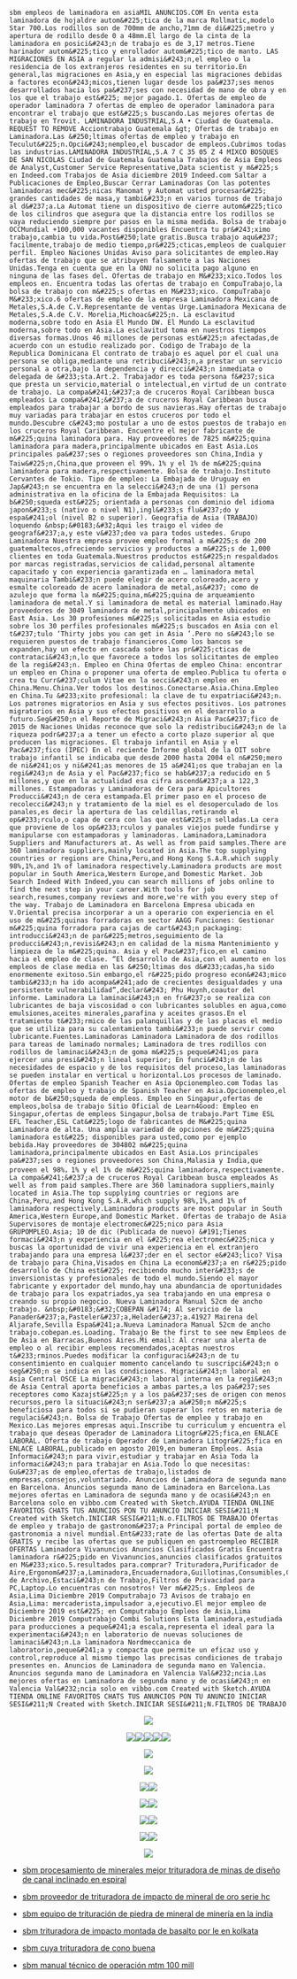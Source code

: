 
```
sbm empleos de laminadora en asiaMIL ANUNCIOS.COM En venta esta laminadora de hojaldre autom&#225;tica de la marca Rollmatic,modelo Star 700.Los rodillos son de 700mm de ancho,71mm de di&#225;metro y apertura de rodillo desde 0 a 48mm.El largo de la cinta de la laminadora en posici&#243;n de trabajo es de 3,17 metros.Tiene harinador autom&#225;tico y enrollador autom&#225;tico de manto. LAS MIGRACIONES EN ASIA a regular la admisi&#243;n,el empleo o la residencia de los extranjeros residentes en su territorio.En general,las migraciones en Asia,y en especial las migraciones debidas a factores econ&#243;micos,tienen lugar desde los pa&#237;ses menos desarrollados hacia los pa&#237;ses con necesidad de mano de obra y en los que el trabajo est&#225; mejor pagado.1. Ofertas de empleo de operador laminadora 7 ofertas de empleo de operador laminadora para encontrar el trabajo que est&#225;s buscando.Las mejores ofertas de trabajo en Trovit. LAMINADORA INDUSTRIAL,S.A • Ciudad de Guatemala. REQUEST TO REMOVE Acciontrabajo Guatemala &gt; Ofertas de trabajo en Laminadora.Las &#250;ltimas ofertas de empleo y trabajo en Teculut&#225;n.Opci&#243;nempleo,el buscador de empleos.Cubrimos todas las industrias.LAMINADORA INDUSTRIAL,S.A 7 C 35 05 Z 4 MIXCO BOSQUES DE SAN NICOLAS Ciudad de Guatemala Guatemala Trabajos de Asia Empleos de Analyst,Customer Service Representative,Data scientist y m&#225;s en Indeed.com Trabajos de Asia diciembre 2019 Indeed.com Saltar a Publicaciones de Empleo,Buscar Cerrar Laminadoras Con las potentes laminadoras mec&#225;nicas Manomat y Automat usted procesar&#225; grandes cantidades de masa,y tambi&#233;n en varios turnos de trabajo al d&#237;a.La Automat tiene un dispositivo de cierre autom&#225;tico de los cilindros que asegura que la distancia entre los rodillos se vaya reduciendo siempre por pasos en la misma medida. Bolsa de trabajo OCCMundial +100,000 vacantes disponibles Encuentra tu pr&#243;ximo trabajo,cambia tu vida.Post&#250;late gratis.Busca trabajo aqu&#237; facilmente,trabajo de medio tiempo,pr&#225;cticas,empleos de cualquier perfil. Empleo Naciones Unidas Aviso para solicitantes de empleo.Hay ofertas de trabajo que se atribuyen falsamente a las Naciones Unidas.Tenga en cuenta que en la ONU no solicita pago alguno en ninguna de las fases del. Ofertas de trabajo en M&#233;xico.Todos los empleos en. Encuentra todas las ofertas de trabajo en CompuTrabajo,la bolsa de trabajo con m&#225;s ofertas en M&#233;xico. CompuTrabajo M&#233;xico.6 ofertas de empleo de la empresa Laminadora Mexicana de Metales,S.A.de C.V.Representante de ventas Urge.Laminadora Mexicana de Metales,S.A.de C.V. Morelia,Michoac&#225;n. La esclavitud moderna,sobre todo en Asia El Mundo DW. El Mundo La esclavitud moderna,sobre todo en Asia.La esclavitud toma en nuestros tiempos diversas formas.Unos 46 millones de personas est&#225;n afectadas,de acuerdo con un estudio realizado por. Codigo de Trabajo de la Republica Dominicana El contrato de trabajo es aquel por el cual una persona se obliga,mediante una retribuci&#243;n,a prestar un servicio personal a otra,bajo la dependencia y direcci&#243;n inmediata o delegada de &#233;sta.Art.2. Trabajador es toda persona f&#237;sica que presta un servicio,material o intelectual,en virtud de un contrato de trabajo. La compa&#241;&#237;a de cruceros Royal Caribbean busca empleados La compa&#241;&#237;a de cruceros Royal Caribbean busca empleados para trabajar a bordo de sus navieras.Hay ofertas de trabajo muy variadas para trabajar en estos cruceros por todo el mundo.Descubre c&#243;mo postular a uno de estos puestos de trabajo en los cruceros Royal Caribbean. Encuentre el mejor fabricante de m&#225;quina laminadora para. Hay proveedores de 7825 m&#225;quina laminadora para madera,principalmente ubicados en East Asia.Los principales pa&#237;ses o regiones proveedores son China,India y Taiw&#225;n,China,que proveen el 99%，1% y el 1% de m&#225;quina laminadora para madera,respectivamente. Bolsa de trabajo.Instituto Cervantes de Tokio. Tipo de empleo: La Embajada de Uruguay en Jap&#243;n se encuentra en la selecci&#243;n de una (1) persona administrativa en la oficina de la Embajada Requisitos: La b&#250;squeda est&#225; orientada a personas con dominio del idioma japon&#233;s (nativo o nivel N1),ingl&#233;s flu&#237;do y espa&#241;ol (nivel B2 o superior). Geografia de Asia (TRABAJO) loquendo &nbsp;&#0183;&#32;Aqui les traigo el video de geograf&#237;a,y este v&#237;deo va para todos ustedes. Grupo Laminadora Nuestra empresa provee empleo formal a m&#225;s de 200 guatemaltecos,ofreciendo servicios y productos a m&#225;s de 1,000 clientes en toda Guatemala.Nuestros productos est&#225;n respaldados por marcas registradas,servicios de calidad,personal altamente capacitado y con experiencia garantizada en … laminadora metal maquinaria Tambi&#233;n puede elegir de acero coloreado,acero y esmalte coloreado de acero laminadora de metal,as&#237; como de azulejo que forma la m&#225;quina,m&#225;quina de arqueamiento laminadora de metal.Y si laminadora de metal es material laminado.Hay proveedores de 3049 laminadora de metal,principalmente ubicados en East Asia. Los 30 profesiones m&#225;s solicitadas en Asia estudio sobre los 30 perfiles profesionales m&#225;s buscados en Asia con el t&#237;tulo ‘Thirty jobs you can get in Asia ’.Pero no s&#243;lo se requieren puestos de trabajo financieros.Como los bancos se expanden,hay un efecto en cascada sobre las pr&#225;cticas de contrataci&#243;n,lo que favorece a todos los solicitantes de empleo de la regi&#243;n. Empleo en China Ofertas de empleo China: encontrar un empleo en China o proponer una oferta de empleo.Publica tu oferta o crea tu Curr&#237;culum Vitae en la secci&#243;n empleo en China.Menu.China.Ver todos los destinos.Conectarse.Asia.China.Empleo en China.Tu &#233;xito profesional: la clave de tu expatriaci&#243;n. Los patrones migratorios en Asia y sus efectos positivos. Los patrones migratorios en Asia y sus efectos positivos en el desarrollo a futuro.Seg&#250;n el Reporte de Migraci&#243;n Asia Pac&#237;fico de 2015 de Naciones Unidas reconoce que solo la redistribuci&#243;n de la riqueza podr&#237;a a tener un efecto a corto plazo superior al que producen las migraciones. El trabajo infantil en Asia y el Pac&#237;fico (IPEC) En el reciente Informe global de la OIT sobre trabajo infantil se indicaba que desde 2000 hasta 2004 el n&#250;mero de ni&#241;os y ni&#241;as menores de 15 a&#241;os que trabajan en la regi&#243;n de Asia y el Pac&#237;fico se hab&#237;a reducido en 5 millones,y que en la actualidad esa cifra ascend&#237;a a 122,3 millones. Estampadoras y Laminadoras de Cera para Apicultores Producci&#243;n de cera estampada.El primer paso en el proceso de recolecci&#243;n y tratamiento de la miel es el desoperculado de los panales,es decir la apertura de las celdillas,retirando el op&#233;rculo,o capa de cera con las que est&#225;n selladas.La cera que proviene de los op&#233;rculos y panales viejos puede fundirse y manipularse con estampadoras y laminadoras. Laminadora,Laminadora Suppliers and Manufacturers at. As well as from paid samples.There are 360 laminadora suppliers,mainly located in Asia.The top supplying countries or regions are China,Peru,and Hong Kong S.A.R.which supply 98%,1%,and 1% of laminadora respectively.Laminadora products are most popular in South America,Western Europe,and Domestic Market. Job Search Indeed With Indeed,you can search millions of jobs online to find the next step in your career.With tools for job search,resumes,company reviews and more,we're with you every step of the way. Trabajo de Laminadora en Barcelona Empresa ubicada en V.Oriental precisa incorporar a un a operario con experiencia en el uso de m&#225;quinas forradoras en sector AAGG Funciones: Gestionar m&#225;quina forradora para cajas de cart&#243;n packaging: introducci&#243;n de par&#225;metros,seguimiento de la producci&#243;n,revisi&#243;n en calidad de la misma Mantenimiento y limpieza de la m&#225;quina. Asia y el Pac&#237;fico,en el camino hacia el empleo de clase. “El desarrollo de Asia,con el aumento en los empleos de clase media en las &#250;ltimas dos d&#233;cadas,ha sido enormemente exitoso.Sin embargo,el r&#225;pido progreso econ&#243;mico tambi&#233;n ha ido acompa&#241;ado de crecientes desigualdades y una persistente vulnerabilidad”,declar&#243; Phu Huynh,coautor del informe. Laminadora La laminaci&#243;n en fr&#237;o se realiza con lubricantes de baja viscosidad o con lubricantes solubles en agua,como emulsiones,aceites minerales,parafina y aceites grasos.En el tratamiento t&#233;rmico de las palanquillas y de las placas el medio que se utiliza para su calentamiento tambi&#233;n puede servir como lubricante.Fuentes.Laminadoras Laminadora Laminadora de dos rodillos para tareas de laminado normales; Laminadora de tres rodillos con rodillos de laminaci&#243;n de goma m&#225;s peque&#241;os para ejercer una presi&#243;n lineal superior; En funci&#243;n de las necesidades de espacio y de los requisitos del proceso,las laminadoras se pueden instalar en vertical u horizontal.Los procesos de laminado. Ofertas de empleo Spanish Teacher en Asia Opcionempleo.com Todas las ofertas de empleo y trabajo de Spanish Teacher en Asia.Opcionempleo,el motor de b&#250;squeda de empleos. Empleo en Singapur,ofertas de empleos,bolsa de trabajo Sitio Oficial de Learn4Good: Empleo en Singapur,ofertas de empleos Singapur,bolsa de trabajo.Part Time ESL EFL Teacher,ESL Cat&#225;logo de fabricantes de M&#225;quina Laminadora de alta. Una amplia variedad de opciones de m&#225;quina laminadora est&#225; disponibles para usted,como por ejemplo bebida.Hay proveedores de 304802 m&#225;quina laminadora,principalmente ubicados en East Asia.Los principales pa&#237;ses o regiones proveedores son China,Malasia y India,que proveen el 98%，1% y el 1% de m&#225;quina laminadora,respectivamente. La compa&#241;&#237;a de cruceros Royal Caribbean busca empleados As well as from paid samples.There are 360 laminadora suppliers,mainly located in Asia.The top supplying countries or regions are China,Peru,and Hong Kong S.A.R.which supply 98%,1%,and 1% of laminadora respectively.Laminadora products are most popular in South America,Western Europe,and Domestic Market. Ofertas de trabajo de Asia Supervisores de montaje electromec&#225;nico para Asia GRUPOMPLEO.Asia; 10 de dic (Publicada de nuevo) &#191;Tienes formaci&#243;n y experiencia en el &#225;rea electromec&#225;nica y buscas la oportunidad de vivir una experiencia en el extranjero trabajando para una empresa l&#237;der en el sector e&#243;lico? Visa de trabajo para China,Visados en China La econom&#237;a en r&#225;pido desarrollo de China est&#225; recibiendo mucho inter&#233;s de inversionistas y profesionales de todo el mundo.Siendo el mayor fabricante y exportador del mundo,hay una abundancia de oportunidades de trabajo para los expatriados,ya sea trabajando en una empresa o creando su propio negocio. Nueva Laminadora Manual 52cm de ancho trabajo. &nbsp;&#0183;&#32;COBEPAN &#174; Al servicio de la Panader&#237;a,Pasteler&#237;a,Helader&#237;a.41927 Mairena del Aljarafe,Sevilla Espa&#241;a.Nueva Laminadora Manual 52cm de ancho trabajo.cobepan.es.Loading. Trabajo Be the first to see new Empleos de De Asia en Barracas,Buenos Aires.Mi email: Al crear una alerta de empleo o al recibir empleos recomendados,aceptas nuestros t&#233;rminos.Puedes modificar la configuraci&#243;n de tu consentimiento en cualquier momento cancelando tu suscripci&#243;n o seg&#250;n se indica en las condiciones. Migraci&#243;n laboral en Asia Central OSCE La migraci&#243;n laboral interna en la regi&#243;n de Asia Central aporta beneficios a ambas partes,a los pa&#237;ses receptores como Kazajst&#225;n y a los pa&#237;ses de origen con menos recursos,pero la situaci&#243;n ser&#237;a a&#250;n m&#225;s beneficiosa para todos si se pudieran superar los retos en materia de regulaci&#243;n. Bolsa de Trabajo Ofertas de empleo y trabajo en Mexico.Las mejores empresas aqui.Inscribe tu curriculum y encuentra el trabajo que deseas Operador de Laminadora Litogr&#225;fica,en ENLACE LABORAL. Oferta de trabajo Operador de Laminadora Litogr&#225;fica en ENLACE LABORAL,publicado en agosto 2019,en bumeran Empleos. Asia Informaci&#243;n para vivir,estudiar y trabajar en Asia Toda la informaci&#243;n para trabajar en Asia.Todo lo que necesitas: Gu&#237;as de empleo,ofertas de trabajo,listados de empresas,consejos,voluntariado. Anuncios de Laminadora de segunda mano en Barcelona. Anuncios segunda mano de Laminadora en Barcelona.Las mejores ofertas en Laminadora de segunda mano y de ocasi&#243;n en Barcelona solo en vibbo.com Created with Sketch.AYUDA TIENDA ONLINE FAVORITOS CHATS TUS ANUNCIOS PON TU ANUNCIO INICIAR SESI&#211;N Created with Sketch.INICIAR SESI&#211;N.o.FILTROS DE TRABAJO Ofertas de empleo y trabajo de gastronom&#237;a Principal portal de empleo de gastronomia a nivel mundial.Ent&#233;rate de las ofertas Date de alta GRATIS y recibe las ofertas que se publiquen en gastroempleo RECIBIR OFERTAS Laminadora Vivanuncios Anuncios Clasificados Gratis Encuentra laminadora r&#225;pido en Vivanuncios,anuncios clasificados gratuitos en M&#233;xico.5.resultados para.comprar? Trituradora,Purificador de Aire,Ergonom&#237;a,Laminadora,Encuadernadora,Guillotinas,Consumibles,Cajas de Archivo,Estaci&#243;n de Trabajo,Filtros de Privacidad para PC,Laptop.Lo encuentras con nosotros! Ver m&#225;s. Empleos de Asia,Lima Diciembre 2019 Computrabajo 73 Avisos de trabajo en Asia,Lima: mercaderista,impulsador a,ejecutivo.El mejor empleo de Diciembre 2019 est&#225; en Computrabajo Empleos de Asia,Lima Diciembre 2019 Computrabajo Combi Solutions Esta laminadora,estudiada para producciones a peque&#241;a escala,representa el ideal para la experimentaci&#243;n en laboratorio de nuevas soluciones de laminaci&#243;n.La laminadora Nordmeccanica de laboratorio,peque&#241;a y compacta que permite un eficaz uso y control,reproduce al mismo tiempo las precisas condiciones de trabajo presentes en. Anuncios de Laminadora de segunda mano en Valencia. Anuncios segunda mano de Laminadora en Valencia Val&#232;ncia.Las mejores ofertas en Laminadora de segunda mano y de ocasi&#243;n en Valencia Val&#232;ncia solo en vibbo.com Created with Sketch.AYUDA TIENDA ONLINE FAVORITOS CHATS TUS ANUNCIOS PON TU ANUNCIO INICIAR SESI&#211;N Created with Sketch.INICIAR SESI&#211;N.FILTROS DE TRABAJO 
```

<div align="center">

<a href="https://es-crusher.shibang-china.com/github&k=sbm+empleos+de+laminadora+en+asia"><img src="https://static.shibang-china.com/es/crusher/logo.jpg"></a>

<a href="https://es-crusher.shibang-china.com/github&k=sbm+empleos+de+laminadora+en+asia"><img src="https://static.shibang-china.com/es/crusher/index.jpg"></a><a href="https://es-crusher.shibang-china.com/material.htmlgithub&k=sbm+empleos+de+laminadora+en+asia"><img src="https://static.shibang-china.com/es/crusher/material.jpg"></a><a href="https://es-crusher.shibang-china.com/application.htmlgithub&k=sbm+empleos+de+laminadora+en+asia"><img src="https://static.shibang-china.com/es/crusher/application.jpg"></a><a href="https://es-crusher.shibang-china.com/aboutus.htmlgithub&k=sbm+empleos+de+laminadora+en+asia"><img src="https://static.shibang-china.com/es/crusher/aboutus.jpg"></a><a href="https://es-crusher.shibang-china.com/contact.htmlgithub&k=sbm+empleos+de+laminadora+en+asia"><img src="https://static.shibang-china.com/es/crusher/contact.jpg"></a>

<a href="https://es-crusher.shibang-china.com/github&k=sbm+empleos+de+laminadora+en+asia"><img src="https://static.shibang-china.com/es/crusher/banner.jpg"></a>

<a href="https://swt.shibang-china.com/github&k=sbm+empleos+de+laminadora+en+asia"><img src="https://static.shibang-china.com/es/crusher/text.jpg"></a>

<a href="https://swt.shibang-china.com/github&k=sbm+empleos+de+laminadora+en+asia"><img src="https://static.shibang-china.com/es/crusher/chat.jpg"></a><a href="https://es-crusher.shibang-china.com/contact.htmlgithub&k=sbm+empleos+de+laminadora+en+asia"><img src="https://static.shibang-china.com/es/crusher/message.jpg"></a>

<a href="https://es-crusher.shibang-china.com/products/pe.htmlgithub&k=sbm+empleos+de+laminadora+en+asia"><img src="https://static.shibang-china.com/es/crusher/pe.jpg"></a><a href="https://es-crusher.shibang-china.com/products/pf.htmlgithub&k=sbm+empleos+de+laminadora+en+asia"><img src="https://static.shibang-china.com/es/crusher/pf.jpg"></a>

<a href="https://es-crusher.shibang-china.com/products/hpt.htmlgithub&k=sbm+empleos+de+laminadora+en+asia"><img src="https://static.shibang-china.com/es/crusher/hpt.jpg"></a><a href="https://es-crusher.shibang-china.com/products/vsi.htmlgithub&k=sbm+empleos+de+laminadora+en+asia"><img src="https://static.shibang-china.com/es/crusher/vsi.jpg"></a>

<a href="https://es-crusher.shibang-china.com/products/klv.htmlgithub&k=sbm+empleos+de+laminadora+en+asia"><img src="https://static.shibang-china.com/es/crusher/klv.jpg"></a><a href="https://es-crusher.shibang-china.com/products/portable.htmlgithub&k=sbm+empleos+de+laminadora+en+asia"><img src="https://static.shibang-china.com/es/crusher/portable.jpg"></a>

<a href="https://swt.shibang-china.com/github&k=sbm+empleos+de+laminadora+en+asia"><img src="https://static.shibang-china.com/es/crusher/case.jpg"></a>

</div>


* [sbm procesamiento de minerales mejor trituradora de minas de diseño de canal inclinado en espiral](sbm%20procesamiento%20de%20minerales%20mejor%20trituradora%20de%20minas%20de%20dise%C3%B1o%20de%20canal%20inclinado%20en%20espiral.md)

* [sbm proveedor de trituradora de impacto de mineral de oro serie hc](sbm%20proveedor%20de%20trituradora%20de%20impacto%20de%20mineral%20de%20oro%20serie%20hc.md)

* [sbm equipo de trituración de piedra de mineral de minería en la india](sbm%20equipo%20de%20trituraci%C3%B3n%20de%20piedra%20de%20mineral%20de%20miner%C3%ADa%20en%20la%20india.md)

* [sbm trituradora de impacto montada de basalto por le en kolkata](sbm%20trituradora%20de%20impacto%20montada%20de%20basalto%20por%20le%20en%20kolkata.md)

* [sbm cuya trituradora de cono buena](sbm%20cuya%20trituradora%20de%20cono%20buena.md)

* [sbm manual técnico de operación mtm 100 mill](sbm%20manual%20t%C3%A9cnico%20de%20operaci%C3%B3n%20mtm%20100%20mill.md)